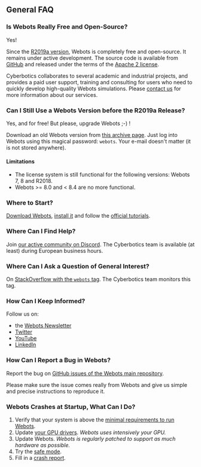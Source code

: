 ## General FAQ

### Is Webots Really Free and Open-Source?

Yes!

Since the [R2019a version](../blog/Webots-2019-a-release.md), Webots is completely free and open-source.
It remains under active development.
The source code is available from [GitHub](https://github.com/cyberbotics/webots) and released under the terms of the [Apache 2 license](https://github.com/cyberbotics/webots/blob/master/LICENSE).

Cyberbotics collaborates to several academic and industrial projects, and provides a paid user support, training and consulting for users who need to quickly develop high-quality Webots simulations.
Please [contact us](mailto:info@cyberbotics.com) for more information about our services.

### Can I Still Use a Webots Version before the R2019a Release?

Yes, and for free!
But please, upgrade Webots ;-) !

Download an old Webots version from [this archive page](https://github.com/cyberbotics/webots/releases/tag/R2019a).
Just log into Webots using this magical password: `webots`.
Your e-mail doesn't matter (it is not stored anywhere).

#### Limitations

- The license system is still functional for the following versions: Webots 7, 8 and R2018.
- Webots >= 8.0 and < 8.4 are no more functional.

### Where to Start?

[Download Webots](https://cyberbotics.com/download), [install it](installation-procedure.md) and follow the [official tutorials](tutorials.md).

### Where Can I Find Help?

Join [our active community on Discord](https://discordapp.com/invite/nTWbN9m).
The Cyberbotics team is available (at least) during European business hours.

### Where Can I Ask a Question of General Interest?

On [StackOverflow with the `webots` tag](https://stackoverflow.com/questions/tagged/webots).
The Cyberbotics team monitors this tag.

### How Can I Keep Informed?

Follow us on:

- the [Webots Newsletter](https://cyberbotics.com/news/subscribe.php)
- [Twitter](https://twitter.com/webots)
- [YouTube](http://www.youtube.com/user/cyberboticswebots)
- [LinkedIn](https://www.linkedin.com/company/20132793)

### How Can I Report a Bug in Webots?

Report the bug on [GitHub issues of the Webots main repository](https://github.com/cyberbotics/webots/issues/new/choose).

Please make sure the issue comes really from Webots and give us simple and precise instructions to reproduce it.

### Webots Crashes at Startup, What Can I Do?

1. Verify that your system is above the [minimal requirements to run Webots](system-requirements.md).
2. Update [your GPU drivers](verifying-your-graphics-driver-installation.md). *Webots uses intensively your GPU.*
3. Update Webots. *Webots is regularly patched to support as much hardware as possible.*
4. Try the [safe mode](starting-webots.md#safe-mode).
5. Fill in a [crash report](https://github.com/cyberbotics/webots/issues/new/choose).
